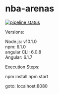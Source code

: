 # nba-arenas
  
[![pipeline status](https://gitlab.com/lAleRojasl/nba-arenas/badges/master/pipeline.svg)](https://gitlab.com/lAleRojasl/nba-arenas/commits/master)

Versions:
  
Node.js: v10.1.0  
npm: 6.1.0  
angular CLI: 6.0.8  
Angular: 6.1.7  

Execution Steps:

npm install 
npm start

goto: localhost:8080
 
